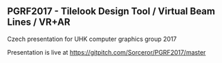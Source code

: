 ## PGRF2017 - Tilelook Design Tool / Virtual Beam Lines / VR+AR
Czech presentation for UHK computer graphics group 2017

Presentation is live at https://gitpitch.com/Sorceror/PGRF2017/master
